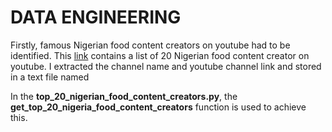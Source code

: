 # DATA ENGINEERING

Firstly, famous Nigerian food content creators on youtube had to be identified. This [link](https://videos.feedspot.com/nigeria_food_youtube_channels/) contains a list of 20 Nigerian food content creator on youtube. I extracted the channel name and youtube channel link and stored in a text file named

In the **top_20_nigerian_food_content_creators.py**, the **get_top_20_nigeria_food_content_creators** function is used to achieve this. 






